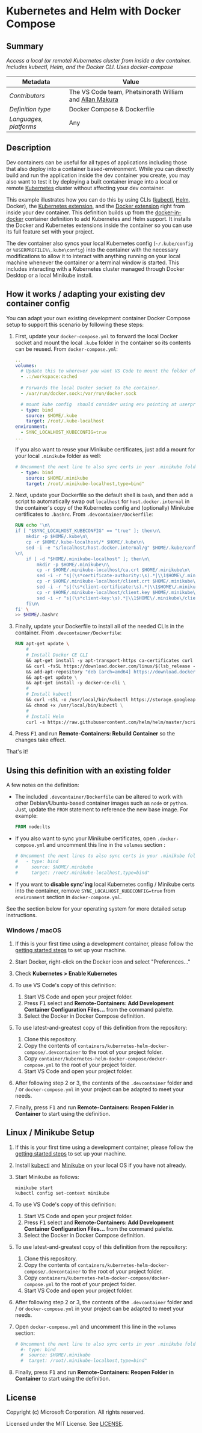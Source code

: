 # Kubernetes and Helm with Docker Compose

## Summary

*Access a local (or remote) Kubernetes cluster from inside a dev container. Includes kubectl, Helm, and the Docker CLI. Uses docker-compose* 

| Metadata | Value |  
|----------|-------|
| *Contributors* | The VS Code team, Phetsinorath William and [Allan Makura](https://twitter.com/allanmakura)|
| *Definition type* | Docker Compose & Dockerfile|
| *Languages, platforms* | Any |

## Description

Dev containers can be useful for all types of applications including those that also deploy into a container based-environment. While you can directly build and run the application inside the dev container you create, you may also want to test it by deploying a built container image into a local or remote [Kubernetes](https://kubernetes.io/) cluster without affecting your dev container.

This example illustrates how you can do this by using CLIs ([kubectl](https://kubernetes.io/docs/reference/kubectl/overview/), [Helm](https://helm.sh), Docker), the [Kubernetes extension](https://marketplace.visualstudio.com/items?itemName=ms-kubernetes-tools.vscode-kubernetes-tools), and the [Docker extension](https://marketplace.visualstudio.com/items?itemName=ms-azuretools.vscode-docker) right from inside your dev container.  This definition builds up from the [docker-in-docker](../docker-in-docker) container definition to add Kubernetes and Helm support.  It installs the Docker and Kubernetes extensions inside the container so you can use its full feature set with your project.

The dev container also syncs your local Kubernetes config (`~/.kube/config` or `%USERPROFILE%\.kube\config`) into the container with the necessary modifications to allow it to interact with anything running on your local machine whenever the container or a terminal window is started. This includes interacting with a Kubernetes cluster managed through Docker Desktop or a local Minikube install.

## How it works / adapting your existing dev container config

You can adapt your own existing development container Docker Compose setup to support this scenario by following these steps:

1. First, update your `docker-compose.yml` to forward the local Docker socket and mount the local `.kube` folder in the container so its contents can be reused. From `docker-compose.yml`:

    ```yaml
   ..
   volumes:
      # Update this to wherever you want VS Code to mount the folder of your project
      - .:/workspace:cached
      
      # Forwards the local Docker socket to the container.
      - /var/run/docker.sock:/var/run/docker.sock 

      # mount kube config  should consider using env pointing at userprofile  
      - type: bind
        source: $HOME/.kube
        target: /root/.kube-localhost  
    environment:
      - SYNC_LOCALHOST_KUBECONFIG=true
    ... 
    ```

    If you also want to reuse your Minikube certificates, just add a mount for your local `.minikube` folder as well:

    ```yaml
    # Uncomment the next line to also sync certs in your .minikube folder
      - type: bind
        source: $HOME/.minikube
        target: /root/.minikube-localhost,type=bind"
    ```

2. Next, update your Dockerfile so the default shell is `bash`, and then add a script to automatically swap out `localhost` for `host.docker.internal` in the container's copy of the Kubernetes config and (optionally) Minikube certificates to `.bashrc`. From `.devcontainer/Dockerfile`:

    ```Dockerfile
    RUN echo '\n\
    if [ "$SYNC_LOCALHOST_KUBECONFIG" == "true" ]; then\n\
        mkdir -p $HOME/.kube\n\
        cp -r $HOME/.kube-localhost/* $HOME/.kube\n\
        sed -i -e "s/localhost/host.docker.internal/g" $HOME/.kube/config\n\
    \n\
        if [ -d "$HOME/.minikube-localhost" ]; then\n\
            mkdir -p $HOME/.minikube\n\
            cp -r $HOME/.minikube-localhost/ca.crt $HOME/.minikube\n\
            sed -i -r "s|(\s*certificate-authority:\s).*|\\1$HOME\/.minikube\/ca.crt|g" $HOME/.kube/config\n\
            cp -r $HOME/.minikube-localhost/client.crt $HOME/.minikube\n\
            sed -i -r "s|(\s*client-certificate:\s).*|\\1$HOME\/.minikube\/client.crt|g" $HOME/.kube/config\n\
            cp -r $HOME/.minikube-localhost/client.key $HOME/.minikube\n\
            sed -i -r "s|(\s*client-key:\s).*|\\1$HOME\/.minikube\/client.key|g" $HOME/.kube/config\n\
        fi\n\
    fi' \
    >> $HOME/.bashrc
    ```

3. Finally, update your Dockerfile to install all of the needed CLIs in the container. From `.devcontainer/Dockerfile`:

    ```Dockerfile
    RUN apt-get update \
        #
        # Install Docker CE CLI
        && apt-get install -y apt-transport-https ca-certificates curl gnupg-agent software-properties-common lsb-release \
        && curl -fsSL https://download.docker.com/linux/$(lsb_release -is | tr '[:upper:]' '[:lower:]')/gpg | apt-key add - 2>/dev/null \
        && add-apt-repository "deb [arch=amd64] https://download.docker.com/linux/$(lsb_release -is | tr '[:upper:]' '[:lower:]') $(lsb_release -cs) stable" \
        && apt-get update \
        && apt-get install -y docker-ce-cli \
        #
        # Install kubectl
        && curl -sSL -o /usr/local/bin/kubectl https://storage.googleapis.com/kubernetes-release/release/$(curl -s https://storage.googleapis.com/kubernetes-release/release/stable.txt)/bin/linux/amd64/kubectl \
        && chmod +x /usr/local/bin/kubectl \
        #
        # Install Helm
        curl -s https://raw.githubusercontent.com/helm/helm/master/scripts/get-helm-3 | bash -
    ```

4. Press <kbd>F1</kbd> and run **Remote-Containers: Rebuild Container** so the changes take effect.

That's it!

## Using this definition with an existing folder

A few notes on the definition:

* The included `.devcontainer/Dockerfile` can be altered to work with other Debian/Ubuntu-based container images such as `node` or `python`. Just, update the `FROM` statement to reference the new base image. For example:

    ```Dockerfile
    FROM node:lts
    ```

* If you also want to sync your Minikube certificates, open `.docker-compose.yml` and uncomment this line in the `volumes` section :

    ```yaml
   # Uncomment the next lines to also sync certs in your .minikube folder
   #   - type: bind
   #     source: $HOME/.minikube
   #     target: /root/.minikube-localhost,type=bind"
    ```

* If you want to **disable sync'ing** local Kubernetes config / Minikube certs into the container, remove `SYNC_LOCALHOST_KUBECONFIG=true` from `environment` section in `docker-compose.yml`.

See the section below for your operating system for more detailed setup instructions.

### Windows / macOS

1. If this is your first time using a development container, please follow the [getting started steps](https://aka.ms/vscode-remote/containers/getting-started) to set up your machine.

2. Start Docker, right-click on the Docker icon and select "Preferences..."

3. Check **Kubernetes > Enable Kubernetes**

4. To use VS Code's copy of this definition:
   1. Start VS Code and open your project folder.
   2. Press <kbd>F1</kbd> select and **Remote-Containers: Add Development Container Configuration Files...** from the command palette.
   3. Select the Docker in Docker Compose definition.

5. To use latest-and-greatest copy of this definition from the repository:
   1. Clone this repository.
   2. Copy the contents of `containers/kubernetes-helm-docker-compose/.devcontainer` to the root of your project folder.
   3. Copy `container/kubernetes-helm-docker-compose/docker-compose.yml` to the root of your project folder.
   4. Start VS Code and open your project folder.

6. After following step 2 or 3, the contents of the `.devcontainer` folder and / or `docker-compose.yml` in your project can be adapted to meet your needs.

7. Finally, press <kbd>F1</kbd> and run **Remote-Containers: Reopen Folder in Container** to start using the definition.

## Linux / Minikube Setup

1. If this is your first time using a development container, please follow the [getting started steps](https://aka.ms/vscode-remote/containers/getting-started) to set up your machine.

2. Install [kubectl](https://kubernetes.io/docs/tasks/tools/install-kubectl/) and [Minikube](https://kubernetes.io/docs/tasks/tools/install-minikube/) on your local OS if you have not already.

3. Start Minikube as follows:
    ```
    minikube start
    kubectl config set-context minikube
    ```

4. To use VS Code's copy of this definition:
   1. Start VS Code and open your project folder.
   2. Press <kbd>F1</kbd> select and **Remote-Containers: Add Development Container Configuration Files...** from the command palette.
   3. Select the Docker in Docker Compose definition.

5. To use latest-and-greatest copy of this definition from the repository:
   1. Clone this repository.
   2. Copy the contents of `containers/kubernetes-helm-docker-compose/.devcontainer` to the root of your project folder.
   3. Copy `containers/kubernetes-helm-docker-compose/docker-compose.yml` to the root of your project folder.
   4. Start VS Code and open your project folder.

6. After following step 2 or 3, the contents of the `.devcontainer` folder and / or `docker-compose.yml` in your project can be adapted to meet your needs.

7. Open `docker-compose.yml` and uncomment this line in the `volumes` section:

    ```yaml
    # Uncomment the next line to also sync certs in your .minikube folder
      #- type: bind
      #  source: $HOME/.minikube
      #  target: /root/.minikube-localhost,type=bind"     
    ```

8. Finally, press <kbd>F1</kbd> and run **Remote-Containers: Reopen Folder in Container** to start using the definition.

## License

Copyright (c) Microsoft Corporation. All rights reserved.

Licensed under the MIT License. See [LICENSE](https://github.com/Microsoft/vscode-dev-containers/blob/master/LICENSE). 
